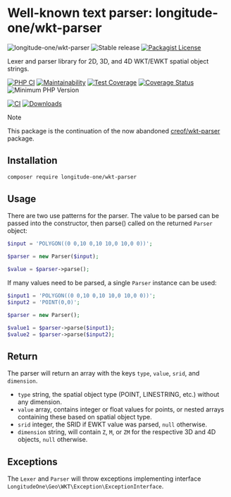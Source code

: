 # Well-known text parser: longitude-one/wkt-parser

![longitude-one/wkt-parser](https://img.shields.io/badge/longitude--one-wkt--parser-blue)
![Stable release](https://img.shields.io/github/v/release/longitude-one/wkt-parser)
[![Packagist License](https://img.shields.io/packagist/l/longitude-one/wkt-parser)](https://github.com/longitude-one/wkt-parser/blob/main/LICENSE)

Lexer and parser library for 2D, 3D, and 4D WKT/EWKT spatial object strings.

[![PHP CI](https://github.com/longitude-one/wkt-parser/actions/workflows/ci.yml/badge.svg)](https://github.com/longitude-one/wkt-parser/actions/workflows/ci.yml)
[![Maintainability](https://api.codeclimate.com/v1/badges/9f5fc3374175f36bb142/maintainability)](https://codeclimate.com/github/longitude-one/wkt-parser/maintainability)
[![Test Coverage](https://api.codeclimate.com/v1/badges/9f5fc3374175f36bb142/test_coverage)](https://codeclimate.com/github/longitude-one/wkt-parser/test_coverage)
[![Coverage Status](https://coveralls.io/repos/github/longitude-one/wkt-parser/badge.svg)](https://coveralls.io/github/longitude-one/wkt-parser)
![Minimum PHP Version](https://img.shields.io/packagist/php-v/longitude-one/wkt-parser.svg?maxAge=3600)


[![CI](https://github.com/longitude-one/wkt-parser/actions/workflows/ci.yml/badge.svg)](https://github.com/longitude-one/wkt-parser/actions/workflows/ci.yml)
[![Downloads](https://img.shields.io/packagist/dm/longitude-one/wkt-parser.svg)](https://packagist.org/packages/longitude-one/wkt-parser)

> [!NOTE]
> This package is the continuation of the now abandoned [creof/wkt-parser](https://github.com/creof/wkt-parser) package.

## Installation

```bash
composer require longitude-one/wkt-parser
```

## Usage

There are two use patterns for the parser. The value to be parsed can be passed into the constructor, then parse()
called on the returned ```Parser``` object:

```php
$input = 'POLYGON((0 0,10 0,10 10,0 10,0 0))';

$parser = new Parser($input);

$value = $parser->parse();
```

If many values need to be parsed, a single ```Parser``` instance can be used:

```php
$input1 = 'POLYGON((0 0,10 0,10 10,0 10,0 0))';
$input2 = 'POINT(0,0)';

$parser = new Parser();

$value1 = $parser->parse($input1);
$value2 = $parser->parse($input2);
```

## Return

The parser will return an array with the keys ```type```, ```value```, ```srid```, and ```dimension```.
- ```type``` string, the spatial object type (POINT, LINESTRING, etc.) without any dimension.
- ```value``` array, contains integer or float values for points, or nested arrays containing these based on spatial object type.
- ```srid``` integer, the SRID if EWKT value was parsed, ```null``` otherwise.
- ```dimension``` string, will contain ```Z```, ```M```, or ```ZM``` for the respective 3D and 4D objects, ```null``` otherwise.

## Exceptions

The ```Lexer``` and ```Parser``` will throw exceptions implementing interface ```LongitudeOne\Geo\WKT\Exception\ExceptionInterface```.
